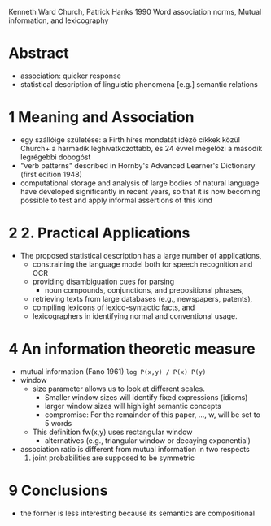 Kenneth Ward Church, Patrick Hanks
1990
Word association norms, Mutual information, and lexicography

# Abstract

* association: quicker response
* statistical description of linguistic phenomena 
  [e.g.] semantic relations

# 1 Meaning and Association

* egy szállóige születése: a Firth híres mondatát idéző cikkek közül Church+ a
  harmadik leghivatkozottabb, és 24 évvel megelőzi a második legrégebbi
  dobogóst
* "verb patterns" described in Hornby's Advanced Learner's Dictionary 
  (first edition 1948)
* computational storage and analysis of large bodies of natural language have
  developed significantly in recent years, so that it is now becoming possible
  to test and apply informal assertions of this kind

# 2 2. Practical Applications

* The proposed statistical description has a large number of applications,
  * constraining the language model both for speech recognition and OCR
  * providing disambiguation cues for parsing 
    * noun compounds, conjunctions, and prepositional phrases,
  * retrieving texts from large databases (e.g., newspapers, patents),
  * compiling lexicons of lexico-syntactic facts, and
  * lexicographers in identifying normal and conventional usage.

# 4 An information theoretic measure

* mutual information (Fano 1961)
`log P(x,y) / P(x) P(y)`
* window 
  * size parameter allows us to look at different scales. 
    * Smaller window sizes will identify fixed expressions (idioms) 
    * larger window sizes will highlight semantic concepts 
    * compromise: For the remainder of this paper, ..., w, will be set to 5 words
  * This definition fw(x,y) uses rectangular window
    * alternatives (e.g., triangular window or decaying exponential)
* association ratio is different from mutual information in two respects
  1. joint probabilities are supposed to be symmetric

# 9 Conclusions

* the former is less interesting because its semantics are compositional

